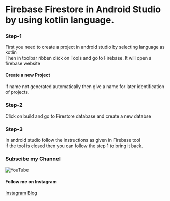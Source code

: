 <!-- ********************************************************** -->
# Firebase Firestore in Android Studio by using kotlin language.

### Step-1
First you need to create a project in android studio by selecting language as kotlin  
Then in toolbar ribben click on Tools and go to Firebase. It will open a firebase website  

#### Create a new Project  
if name not generated automatically then give a name for later identification of projects.  

### Step-2
Click on build and go to Firestore database and create a new databse  

### Step-3
In android studio follow the instructions as given in Firebase tool  
if the tool is closed then you can follow the step 1 to bring it back.








### Subscibe my Channel
<!-- [YouTube](https://www.youtube.com/channel/UC1Rou8dmWhkcCvrJo6v3T0A "Stark Creativity") -->
![YouTube](https://yt3.ggpht.com/gPzR41tUGvurRHy3RIFz4X6mxghbODwZhEkZTlr0e7mHHzM6_v1c8FJRei-oQGBhplVWEoQ56Q=s176-c-k-c0x00ffffff-no-rj)


#### Follow me on Instagram
[Instagram](https://www.instagram.com/ashish_____.__/ "Ashish Sharma")
[Blog](http://starkcreativity.blogspot.com/ "Stark Creativity")

